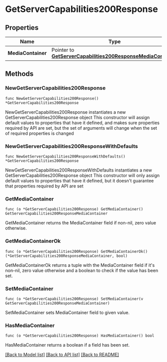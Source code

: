 # GetServerCapabilities200Response

## Properties

Name | Type | Description | Notes
------------ | ------------- | ------------- | -------------
**MediaContainer** | Pointer to [**GetServerCapabilities200ResponseMediaContainer**](GetServerCapabilities200ResponseMediaContainer.md) |  | [optional] 

## Methods

### NewGetServerCapabilities200Response

`func NewGetServerCapabilities200Response() *GetServerCapabilities200Response`

NewGetServerCapabilities200Response instantiates a new GetServerCapabilities200Response object
This constructor will assign default values to properties that have it defined,
and makes sure properties required by API are set, but the set of arguments
will change when the set of required properties is changed

### NewGetServerCapabilities200ResponseWithDefaults

`func NewGetServerCapabilities200ResponseWithDefaults() *GetServerCapabilities200Response`

NewGetServerCapabilities200ResponseWithDefaults instantiates a new GetServerCapabilities200Response object
This constructor will only assign default values to properties that have it defined,
but it doesn't guarantee that properties required by API are set

### GetMediaContainer

`func (o *GetServerCapabilities200Response) GetMediaContainer() GetServerCapabilities200ResponseMediaContainer`

GetMediaContainer returns the MediaContainer field if non-nil, zero value otherwise.

### GetMediaContainerOk

`func (o *GetServerCapabilities200Response) GetMediaContainerOk() (*GetServerCapabilities200ResponseMediaContainer, bool)`

GetMediaContainerOk returns a tuple with the MediaContainer field if it's non-nil, zero value otherwise
and a boolean to check if the value has been set.

### SetMediaContainer

`func (o *GetServerCapabilities200Response) SetMediaContainer(v GetServerCapabilities200ResponseMediaContainer)`

SetMediaContainer sets MediaContainer field to given value.

### HasMediaContainer

`func (o *GetServerCapabilities200Response) HasMediaContainer() bool`

HasMediaContainer returns a boolean if a field has been set.


[[Back to Model list]](../README.md#documentation-for-models) [[Back to API list]](../README.md#documentation-for-api-endpoints) [[Back to README]](../README.md)


